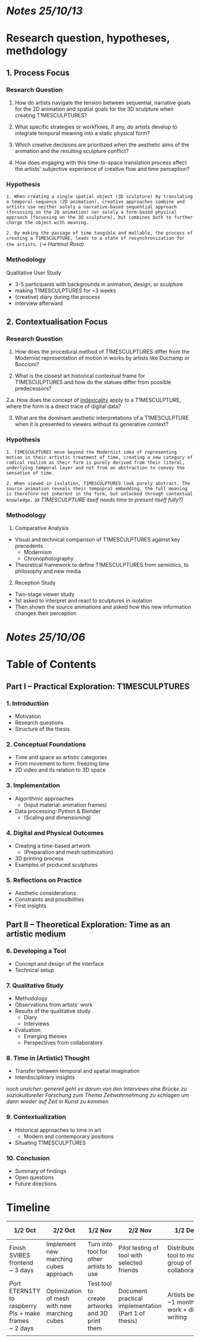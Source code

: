 # _Notes 25/10/13_

# Research question, hypotheses, methdology

## 1. Process Focus

### Research Question

1. How do artists navigate the tension between sequential, narrative goals for the 2D animation and spatial goals for the 3D sculpture when creating T1MESCULPTURES?

2. What specific strategies or workflows, if any, do artists develop to integrate temporal meaning into a static physical form?

3. Which creative decisions are prioritized when the aesthetic aims of the animation and the resulting sculpture conflict?

4. How does engaging with this time-to-space translation process affect the artists' subjective experience of creative flow and time perception?

### Hypothesis

`1. When creating a single spatial object (3D sculpture) by translating a temporal sequence (2D animation), creative approaches combine and artists use neither solely a narrative-based sequential approach (focussing on the 2D animation) nor solely a form-based physical approach (focussing on the 3D sculpture), but combines both to further charge the object with meaning.`

`2. By making the passage of time tangible and mallable, the process of creating a T1MESCULPTURE, leads to a state of resynchronization for the artists.` _(-> Hartmut Rosa)_

### Methodology

Qualitative User Study
- 3-5 participants with backgrounds in animation, design, or sculpture
- making T1MESCULPTURES for ~3 weeks
- (creative) diary during the process
- interview afterward

## 2. Contextualisation Focus

### Research Question

1. How does the procedural method of T1MESCULPTURES differ from the Modernist representation of motion in works by artists like Duchamp or Boccioni?

2. What is the closest art historical contextual frame for T1MESCULPTURES and how do the statues differ from possible predecessors?

2.a. How does the concept of [indexicality](https://en.wikipedia.org/wiki/Indexicality) apply to a T1MESCULPTURE, where the form is a direct trace of digital data?

3. What are the dominant aesthetic interpretations of a T1MESCULPTURE when it is presented to viewers without its generative context?

### Hypothesis

`1. T1MESCULPTURES move beyond the Modernist idea of representing motion in their artistic treatment of time, creating a new category of radical realism as their form is purely derived from their literal, underlying temporal layer and not from an abstraction to convey the sensation of time.`


`2. When viewed in isolation, T1MESCULPTURES look purely abstract. The source animation reveals their tempopral embedding, the full meaning is therefore not inherent in the form, but unlocked through contextual knowledge.` _(a T1MESCULPTURE itself needs time to present itself fully?)_

### Methodology

1. Comparative Analysis
- Visual and technical comparison of T1MESCULPTURES against key precedents
  - Modernism
  - Chronophotography
- Theoretical framework to define T1MESCULPTURES from semiotics, to philosophy and new media

2. Reception Study

- Two-stage viewer study
- 1st asked to interpret and react to sculptures in isolation
- Then shown the source animations and asked how this new information changes their perception


# _Notes 25/10/06_

# Table of Contents

## Part I – Practical Exploration: T1MESCULPTURES

### 1. Introduction

- Motivation
- Research questions
- Structure of the thesis

### 2. Conceptual Foundations

- Time and space as artistic categories
- From movement to form: freezing time
- 2D video and its relation to 3D space

### 3. Implementation

- Algorithmic approaches
  - (Input material: animation frames)
- Data processing: Python & Blender
  - (Scaling and dimensioning)

### 4. Digital and Physical Outcomes

- Creating a time-based artwork
  - (Preparation and mesh optimization)
- 3D printing process
- Examples of produced sculptures

### 5. Reflections on Practice

- Aesthetic considerations
- Constraints and possibilities
- First insights

## Part II – Theoretical Exploration: Time as an artistic medium

### 6. Developing a Tool

- Concept and design of the interface
- Technical setup

### 7. Qualitative Study

- Methodology
- Observations from artists’ work
- Results of the qualitative study
  - Diary
  - Interviews
- Evaluation
  - Emerging themes
  - Perspectives from collaborators

### 8. Time in (Artistic) Thought

- Transfer between temporal and spatial imagination
- Interdisciplinary insights

_noch unsicher: generell geht es darum von den Interviews eine Brücke zu soziokultureller Forschung zum Thema Zeitwahrnehmung zu schlagen um dann wieder auf Zeit in Kunst zu kommen_

### 9. Contextualization

- Historical approaches to time in art
  - Modern and contemporary positions
- Situating T1MESCULPTURES

### 10. Conclusion

- Summary of findings
- Open questions
- Future directions

# Timeline

| 1/2 Oct                                                  | 2/2 Oct                                      | 1/2 Nov                                        | 2/2 Nov                                              | 1/2 Dez                                        | 2/2 Dez                                            | 1/2 Jan                       | 2/2 Jan                            | 1/2 Feb                          | 2/2 Feb            | 1/2 Mar       | 2/2 Mar       |
| -------------------------------------------------------- | -------------------------------------------- | ---------------------------------------------- | ---------------------------------------------------- | ---------------------------------------------- | -------------------------------------------------- | ----------------------------- | ---------------------------------- | -------------------------------- | ------------------ | ------------- | ------------- |
| Finish SVIBES frontend<br>~ 3 days                       | Implement new marching cubes approach        | Turn into tool for other artists to use        | Pilot testing of tool with selected friends          | Distribute tool to main group of collaborators | Finish practical implementation (Part 1 of thesis) | Begin interviews with artists | End interviews with artists        | End analysis of qualitative data | Write Part 2 draft | Finish Part 2 | Finish thesis |
| Port ETERN1TY to raspberry PIs + make frames<br>~ 2 days | Optimization of mesh with new marching cubes | Test tool to create artworks and 3D print them | Document practical implementation (Part 1 of thesis) | Artists begin ~1 month of work + diary writing |                                                    |                               | Begin analysis of qualitative data |                                  |                    |               |               |
|                                                          |                                              |                                                |                                                      |                                                |                                                    |                               |                                    |                                  |                    |               |               |